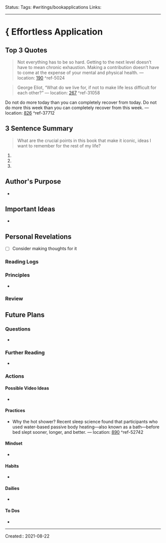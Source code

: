 
Status:
Tags: #writings/bookapplications
Links: 
___
# { Effortless Application
## Top 3 Quotes

> Not everything has to be so hard. Getting to the next level doesn’t have to mean chronic exhaustion. Making a contribution doesn’t have to come at the expense of your mental and physical health. — location: [190]() ^ref-5024

> George Eliot, “What do we live for, if not to make life less difficult for each other?” — location: [267]() ^ref-31058

Do not do more today than you can completely recover from today. Do not do more this week than you can completely recover from this week. — location: [826]() ^ref-37712
## 3 Sentence Summary
 > What are the crucial points in this book that make it iconic, ideas I want to remember for the rest of my life?
1. 
2. 
3. 
## Author's Purpose
- 
## Important Ideas
- 
## Personal Revelations
- [ ] Consider making thoughts for it
### Reading Logs
### Principles
- 
### Review
## Future Plans
### Questions
- 
### Further Reading
- 
### Actions
#### Possible Video Ideas
- 
#### Practices
- Why the hot shower? Recent sleep science found that participants who used water-based passive body heating—also known as a bath—before bed slept sooner, longer, and better. — location: [890]() ^ref-52742
#### Mindset
- 
#### Habits
- 
#### Dailies
- 
#### To Dos
- 
___
Created:: 2021-08-22 
